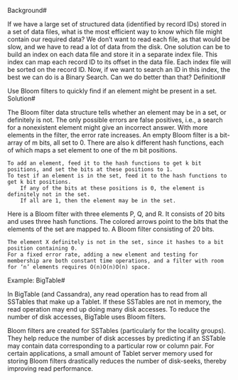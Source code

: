 Background#

If we have a large set of structured data (identified by record IDs) stored in a set of data files, what is the most efficient way to know which file might contain our required data? We don’t want to read each file, as that would be slow, and we have to read a lot of data from the disk. One solution can be to build an index on each data file and store it in a separate index file. This index can map each record ID to its offset in the data file. Each index file will be sorted on the record ID. Now, if we want to search an ID in this index, the best we can do is a Binary Search. Can we do better than that?
Definition#

Use Bloom filters to quickly find if an element might be present in a set.
Solution#

The Bloom filter data structure tells whether an element may be in a set, or definitely is not. The only possible errors are false positives, i.e., a search for a nonexistent element might give an incorrect answer. With more elements in the filter, the error rate increases. An empty Bloom filter is a bit-array of m bits, all set to 0. There are also k different hash functions, each of which maps a set element to one of the m bit positions.

    To add an element, feed it to the hash functions to get k bit positions, and set the bits at these positions to 1.
    To test if an element is in the set, feed it to the hash functions to get k bit positions.
        If any of the bits at these positions is 0, the element is definitely not in the set.
        If all are 1, then the element may be in the set.

Here is a Bloom filter with three elements P, Q, and R. It consists of 20 bits and uses three hash functions. The colored arrows point to the bits that the elements of the set are mapped to.
A Bloom filter consisting of 20 bits.

    The element X definitely is not in the set, since it hashes to a bit position containing 0.
    For a fixed error rate, adding a new element and testing for membership are both constant time operations, and a filter with room for ‘n’ elements requires O(n)O(n)O(n) space.

Example: BigTable#

In BigTable (and Cassandra), any read operation has to read from all SSTables that make up a Tablet. If these SSTables are not in memory, the read operation may end up doing many disk accesses. To reduce the number of disk accesses, BigTable uses Bloom filters.

Bloom filters are created for SSTables (particularly for the locality groups). They help reduce the number of disk accesses by predicting if an SSTable may contain data corresponding to a particular row or column pair. For certain applications, a small amount of Tablet server memory used for storing Bloom filters drastically reduces the number of disk-seeks, thereby improving read performance.
